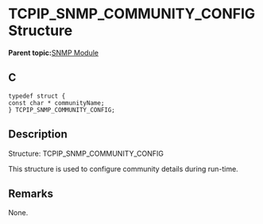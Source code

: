 # TCPIP\_SNMP\_COMMUNITY\_CONFIG Structure

**Parent topic:**[SNMP Module](GUID-7764E81C-8FC9-4B3E-8830-255BDE678AA0.md)

## C

```
typedef struct {
const char * communityName;
} TCPIP_SNMP_COMMUNITY_CONFIG;
```

## Description

Structure: TCPIP\_SNMP\_COMMUNITY\_CONFIG

This structure is used to configure community details during run-time.

## Remarks

None.

